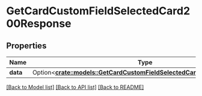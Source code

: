 # GetCardCustomFieldSelectedCard200Response

## Properties

Name | Type | Description | Notes
------------ | ------------- | ------------- | -------------
**data** | Option<[**crate::models::GetCardCustomFieldSelectedCard200ResponseData**](getCardCustomFieldSelectedCard_200_response_data.md)> |  | [optional]

[[Back to Model list]](../README.md#documentation-for-models) [[Back to API list]](../README.md#documentation-for-api-endpoints) [[Back to README]](../README.md)


